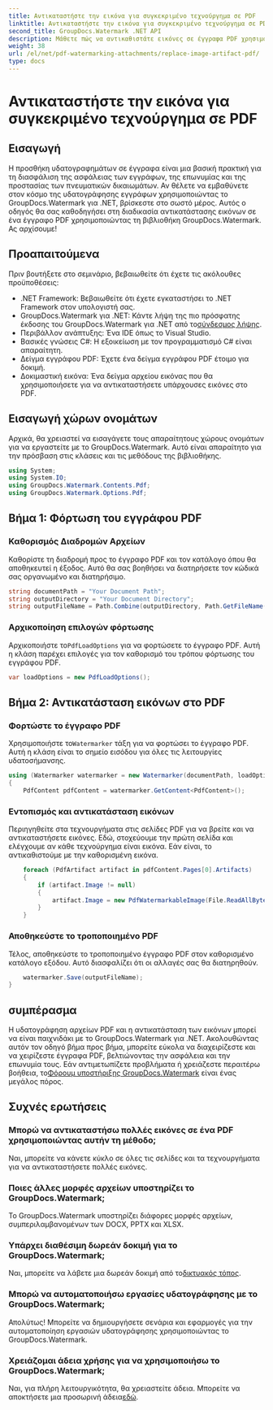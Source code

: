 ```yaml
---
title: Αντικαταστήστε την εικόνα για συγκεκριμένο τεχνούργημα σε PDF
linktitle: Αντικαταστήστε την εικόνα για συγκεκριμένο τεχνούργημα σε PDF
second_title: GroupDocs.Watermark .NET API
description: Μάθετε πώς να αντικαθιστάτε εικόνες σε έγγραφα PDF χρησιμοποιώντας το GroupDocs.Watermark για .NET με αυτόν τον αναλυτικό, βήμα προς βήμα εκμάθηση.
weight: 38
url: /el/net/pdf-watermarking-attachments/replace-image-artifact-pdf/
type: docs
---
```

# Αντικαταστήστε την εικόνα για συγκεκριμένο τεχνούργημα σε PDF

## Εισαγωγή
Η προσθήκη υδατογραφημάτων σε έγγραφα είναι μια βασική πρακτική για τη διασφάλιση της ασφάλειας των εγγράφων, της επωνυμίας και της προστασίας των πνευματικών δικαιωμάτων. Αν θέλετε να εμβαθύνετε στον κόσμο της υδατογράφησης εγγράφων χρησιμοποιώντας το GroupDocs.Watermark για .NET, βρίσκεστε στο σωστό μέρος. Αυτός ο οδηγός θα σας καθοδηγήσει στη διαδικασία αντικατάστασης εικόνων σε ένα έγγραφο PDF χρησιμοποιώντας τη βιβλιοθήκη GroupDocs.Watermark. Ας αρχίσουμε!
## Προαπαιτούμενα
Πριν βουτήξετε στο σεμινάριο, βεβαιωθείτε ότι έχετε τις ακόλουθες προϋποθέσεις:
- .NET Framework: Βεβαιωθείτε ότι έχετε εγκαταστήσει το .NET Framework στον υπολογιστή σας.
-  GroupDocs.Watermark για .NET: Κάντε λήψη της πιο πρόσφατης έκδοσης του GroupDocs.Watermark για .NET από το[σύνδεσμος λήψης](https://releases.groupdocs.com/Watermark/net/).
- Περιβάλλον ανάπτυξης: Ένα IDE όπως το Visual Studio.
- Βασικές γνώσεις C#: Η εξοικείωση με τον προγραμματισμό C# είναι απαραίτητη.
- Δείγμα εγγράφου PDF: Έχετε ένα δείγμα εγγράφου PDF έτοιμο για δοκιμή.
- Δοκιμαστική εικόνα: Ένα δείγμα αρχείου εικόνας που θα χρησιμοποιήσετε για να αντικαταστήσετε υπάρχουσες εικόνες στο PDF.
## Εισαγωγή χώρων ονομάτων
Αρχικά, θα χρειαστεί να εισαγάγετε τους απαραίτητους χώρους ονομάτων για να εργαστείτε με το GroupDocs.Watermark. Αυτό είναι απαραίτητο για την πρόσβαση στις κλάσεις και τις μεθόδους της βιβλιοθήκης.
```csharp
using System;
using System.IO;
using GroupDocs.Watermark.Contents.Pdf;
using GroupDocs.Watermark.Options.Pdf;
```

## Βήμα 1: Φόρτωση του εγγράφου PDF
### Καθορισμός Διαδρομών Αρχείων
Καθορίστε τη διαδρομή προς το έγγραφο PDF και τον κατάλογο όπου θα αποθηκευτεί η έξοδος. Αυτό θα σας βοηθήσει να διατηρήσετε τον κώδικά σας οργανωμένο και διατηρήσιμο.
```csharp
string documentPath = "Your Document Path";
string outputDirectory = "Your Document Directory";
string outputFileName = Path.Combine(outputDirectory, Path.GetFileName(documentPath));
```
### Αρχικοποίηση επιλογών φόρτωσης
 Αρχικοποιήστε το`PdfLoadOptions` για να φορτώσετε το έγγραφο PDF. Αυτή η κλάση παρέχει επιλογές για τον καθορισμό του τρόπου φόρτωσης του εγγράφου PDF.
```csharp
var loadOptions = new PdfLoadOptions();
```
## Βήμα 2: Αντικατάσταση εικόνων στο PDF
### Φορτώστε το έγγραφο PDF
 Χρησιμοποιήστε το`Watermarker` τάξη για να φορτώσει το έγγραφο PDF. Αυτή η κλάση είναι το σημείο εισόδου για όλες τις λειτουργίες υδατοσήμανσης.
```csharp
using (Watermarker watermarker = new Watermarker(documentPath, loadOptions))
{
    PdfContent pdfContent = watermarker.GetContent<PdfContent>();
```
### Εντοπισμός και αντικατάσταση εικόνων
Περιηγηθείτε στα τεχνουργήματα στις σελίδες PDF για να βρείτε και να αντικαταστήσετε εικόνες. Εδώ, στοχεύουμε την πρώτη σελίδα και ελέγχουμε αν κάθε τεχνούργημα είναι εικόνα. Εάν είναι, το αντικαθιστούμε με την καθορισμένη εικόνα.
```csharp
    foreach (PdfArtifact artifact in pdfContent.Pages[0].Artifacts)
    {
        if (artifact.Image != null)
        {
            artifact.Image = new PdfWatermarkableImage(File.ReadAllBytes("Your Image Path"));
        }
    }
```
### Αποθηκεύστε το τροποποιημένο PDF
Τέλος, αποθηκεύστε το τροποποιημένο έγγραφο PDF στον καθορισμένο κατάλογο εξόδου. Αυτό διασφαλίζει ότι οι αλλαγές σας θα διατηρηθούν.
```csharp
    watermarker.Save(outputFileName);
}
```

## συμπέρασμα
 Η υδατογράφηση αρχείων PDF και η αντικατάσταση των εικόνων μπορεί να είναι παιχνιδάκι με το GroupDocs.Watermark για .NET. Ακολουθώντας αυτόν τον οδηγό βήμα προς βήμα, μπορείτε εύκολα να διαχειρίζεστε και να χειρίζεστε έγγραφα PDF, βελτιώνοντας την ασφάλεια και την επωνυμία τους. Εάν αντιμετωπίζετε προβλήματα ή χρειάζεστε περαιτέρω βοήθεια, το[Φόρουμ υποστήριξης GroupDocs.Watermark](https://forum.groupdocs.com/c/watermark/19) είναι ένας μεγάλος πόρος.
## Συχνές ερωτήσεις
### Μπορώ να αντικαταστήσω πολλές εικόνες σε ένα PDF χρησιμοποιώντας αυτήν τη μέθοδο;
Ναι, μπορείτε να κάνετε κύκλο σε όλες τις σελίδες και τα τεχνουργήματα για να αντικαταστήσετε πολλές εικόνες.
### Ποιες άλλες μορφές αρχείων υποστηρίζει το GroupDocs.Watermark;
Το GroupDocs.Watermark υποστηρίζει διάφορες μορφές αρχείων, συμπεριλαμβανομένων των DOCX, PPTX και XLSX.
### Υπάρχει διαθέσιμη δωρεάν δοκιμή για το GroupDocs.Watermark;
 Ναι, μπορείτε να λάβετε μια δωρεάν δοκιμή από το[δικτυακός τόπος](https://releases.groupdocs.com/).
### Μπορώ να αυτοματοποιήσω εργασίες υδατογράφησης με το GroupDocs.Watermark;
Απολύτως! Μπορείτε να δημιουργήσετε σενάρια και εφαρμογές για την αυτοματοποίηση εργασιών υδατογράφησης χρησιμοποιώντας το GroupDocs.Watermark.
### Χρειάζομαι άδεια χρήσης για να χρησιμοποιήσω το GroupDocs.Watermark;
 Ναι, για πλήρη λειτουργικότητα, θα χρειαστείτε άδεια. Μπορείτε να αποκτήσετε μια προσωρινή άδεια[εδώ](https://purchase.groupdocs.com/temporary-license/).